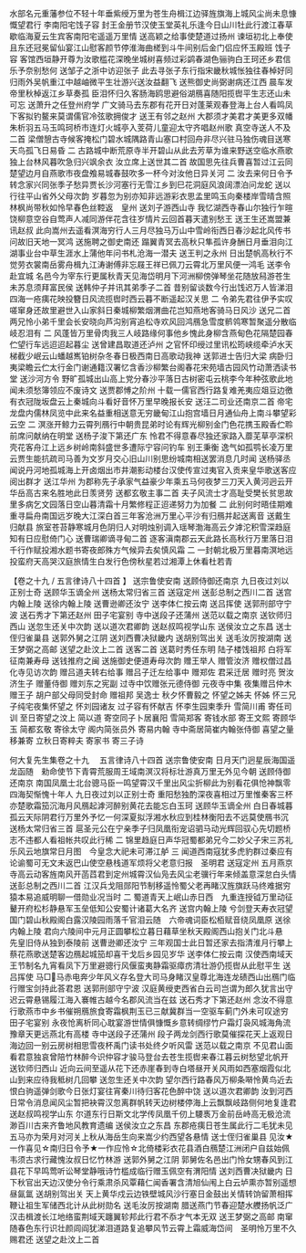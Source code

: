 <!-- { "loadSidebar": true } -->
水部名元重藩参位不轻十年垂紫绶万里为苍生舟楫江边驿旌旗海上城风尘尚未息慷慨望君行
李南阳宅饯子容
封王金册节汉使玉堂英礼乐逢今日山川牡此行渡江春草歇临海夏云生宾客南阳宅遥遥万里情
送高颖之给事使楚道过扬州
谏垣初北上奉使且东还冠冕留仙宴江山慰客颜节停淮海曲槎到斗牛间别后金门侣应怀玉殿班
饯子容 
客馆西垣静开尊为汝歌槛花深晚坐城树喜频过彩鹢春湖色骊驹白王珂还乡君信乐予奈别愁何
送邹子之浙中访迎张子
此去寻张子东行指宋畿秋城怅独往春棹好同归雨外吴帆重江中越岫微平生壮游兴送汝益翻飞
送熊御史尚弼谢病还江西
晨车发　帝里秋棹返江乡草奏孤 臣泪怀归久客肠海鸥思避俗湖鴈喜随阳揽辔平生志还山未可忘
送萧升之任登州府学
广文骑马去东郡有花开日对蓬莱观春登海上台人看鸣凤下客拟钓鳌来莫谓儒官冷弦歌拥俊才
送王有邻之赵州
大郡须才美君才美更多双幡朱析羽五马玉鸣珂桥市连灯火城亭入芰荷儿童迎太守齐唱赵州歌
真空寺送人不及二首
梁僧憩古寺候客掩松门碧水城隅路青山塞口村回舟非尽兴驻马独伤魂目送寒天鸟孤飞日易昏
二 古路城中断荒原寺半开碧山从此去芳草为谁来野送空临水燕歌独上台林风暮吹急归兴飒余衣
汝立席上送世其二首
故国思先往兵曹喜暂过江云同楚望边月自燕歌市夜盘飧易城春鼓吹多一杯今对汝他日异关河
二 汝去来何日令予转念家兴同张季子愁异贾长沙河塞行无雪江乡到巳花洞庭风浪阔漂泊问龙蛇
送以行往平山省外父母次韵
岁暮忽为别亦知非远游彩衣思孟里鸣玉向秦楼岸雪晴含照林枫尚带秋如怜早春色丝鞚返　皇州
送刘子游西山寺
我忆湖西寺春山尔独行乍暄饶柳意空谷自莺声人减同游伴花含往岁情片云回首暮天遣别愁王
送王生还嵩盟兼讯赵叔
此向嵩州去遥看溟海穷行人三月尽独马万山中雪岭衔西日春沙起北风传书问故旧天地一冥鸿
送施聘之御史南还
蹋翼青冥去高秋只隼孤许身酬日月垂泪向江湖事业台中草生涯水上蒲他年问书札沧海一潜夫
送王判之永州
日出楚帆高秋行不觉劳衣裳南岳雾舟楫九江涛谢傅非忘屐王祥已佩刀云霄北万里风便一鸿毛
送李令赴宜城
名邑今为宰东行更属秋青天见海岱明月下河洲柳傍弹琴坐花随放舄游苍生未苏息须拜富民侯
送韩仲子并讯其弟季子二首
昔别留谈数今行出饯迟万人皆涕泪四海一疮痍花映投簪日风流揽辔时西云暮不断遥起汉关思
二 令弟先君往伊予实叹嗟窜身还故里避世入山家斜日秦城柳繁烟渭曲花岂知燕地客骑马日风沙
送兄二首
两兄怜小弟千里会长安晓向芦沟别宵追松寺欢风回鸿鴈急雪度鹡鸰寒暂聚遥分散临岐忍泪有
二 风蓬皆万里骨肉我三人岐路缘何事他乡愧此身柳含燕甸色花隔楚园春伫望行车远迢迢起暮尘
送曾建昌取道还泸州
之官怀印绶过里讯松筠峡缆牵泸水天梯截少岷云山蟠越嶲铂树杂冬春日极西南日高歌动我神
送郭进士告归大梁
病卧归夷梁瞻云伫太行金门谢通籍汉署忆含香沙柳繁台阁春花宋苑墙古园风竹动萧洒读书堂
送沙河方令 
野旷孤城出山高上党分春沙平落日古树密屯云桃李今年种弦歌此地闻未须愁簿领应不废诗文
送贾郡愽之阶州
十载一儒官西行路复难羌夷应爼豆边徼有衣冠陇坂盘云上秦城向斗看好音怀万里早晚报长安
送汪二司业还南京二首
帝宅龙盘内儒林凤览中此来名益重相送意无穷畿甸江山抱宫墙日月通仙舟上南斗攀望彩云空
二 溟涨开鲸力云霄列鴈行中朝贵昆弟时论有辉光柳别金门色花携玉殿香伫聆前席问献纳在明堂
送杨子浚下第还广东
怜君不得意春尽独还家路入蘼芜草亭深枳壳花客舟江上远乡树岭南斜盛世多遭际宁容问钓车
别王秉衡
逸气如孤鹗长凌万里云贾生能抗疏司马善为文岁月交心旧山川别思纷城南相送罢消息几时闻
送杨驿丞
闻说丹河地孤城海上开卤烟出市井潮影动楼台汉使传宣过夷官入贡来皇华歌送客应阅出群才
送江华州
为郡称先子承家气益豪少年乘五马何夜梦三刀天入黄河迥云开华岳高古来名胜地此日羡贤劳
送都玄敬主事二首
夫子风流士才高耻受樊长贫思故里多病乞文园落日空山暮清霜十月繁修程正迢递努力为加餐
二 此别何时晤佳期难重寻扁舟南国远岁晚大江深白首三年客沧洲万里心平沙有归鴈并起送离音
送戴生归献县
旅室苍苔静寒城月色阴归人对明烛别调入瑶琴渤海高云夕滹沱积雪深趋庭知有日应慰倚门心
送曹瑞卿谪寻甸二首
逐客滇南郡云天此路长高秋行万里落日泪千行作赋投湘水题书寄夜郎殊方气候异去矣慎风霜
二 一封朝北极万里暮南溟地远投蛮府天高哭汉庭旅情生白发行色傍秋星若过湘潭上休看杜若青

【卷之十九 / 五言律诗八十四首 】
送宗鲁使安南 
送顾侍御还南京
九日夜过刘以正别士奇 
送顾华玉谪全州
送杨太常归省三首 
送寇定州 
送彭总制之西川二首
送宫内翰上陵 
送徐内翰上陵 
送曹逊卿还汝宁
送李体仁按云南
送吕挥使 
送郭刑部守宁波
送石秀才下第还赵州
田子宅宴别
寺中送段子还蒲州 
送范以载之南京
送钦师归西山 
送忽生还关中次韵 
送以道次君卿韵
送赵叔鸣视学山东 
送侯汝立之东昌
送士侄归雀巢县
送郭外舅之江阴
送刘西曹决狱畿内 
送胡别驾出关 
送毛汝厉按湖南
送王梦弼之高邮
送望之赴汶上二首 
送客二首 
送葛时秀任东明
陆子楼饯祖邦 
白将军征南兼寿母 
送钱推府之闽 
送施御史便道寿母次韵 
赠王举人 
赠管汝济 
赠权僧过昌化寺见访次韵
赠吕道夫转右给事 
赠吕子迁左给事中 
赠郑佐
君采迁居 
赠时亮
贺汝济生子
赠董侍御 
赠刘东之宪副 
过寺中饮赠张元德侍御 
元夜寺中集
夜集赠吕仲木 
赠王子
胡户部父母同受封命
赠祖邦
吴逸士
秋夕怀曹毅之 
怀望之姊夫
怀姊 
怀三兄
子纯宅夜集怀望之 
怀刘园诸友
过子容有怀献吉
怀李生园柬季升
雪简川甫 
寄任司训 
至日寄望之汶上
简以道
寄空同子卜居襄阳 
雪简郑客 
寄钱水部 
寄王文熙 
寄顾华玉 
简都玄敬 
寄徐太守 
阁内简张员外 
寄易内翰 
寺中斋居简崔内翰张侍御
喜望之量移兼寄
立秋日寄粹夫 
寄家书
寄三子诗

何大复先生集卷之十九 　五言律诗八十四首
送宗鲁使安南
日月天门迥星辰海国遥龙函随　勑命使节下青霄荒服周王域南溟汉将标壮游真万里无外见今朝
送顾侍御还南京
南国凤凰士北台骢马臣一鸣望霄汉千里出风尘折柳此为别看花俱怆神飘零四海契惭愧十年人
九日夜过刘以正别士奇
重阳愁独酌深夜喜相过万里惟秦客三杯亦楚歌霜笳沉海月风鴈起滹河醉别黄花去能忘白玉珂
送顾华玉谪全州
白日春城暮孤云天际阴君行万里外予忆一何深夏拟浮湘水秋应到桂林衡阳去不远莫使鴈书沉
送杨太常归省三首
扈圣元公在宁亲季子归凤凰衔宠诏驷马动光辉回驭心先切题桥志不违都人看祖帐共叹此行稀
二 锦里趋庭日声华冠蜀都弟兄今二妙父子宋三苏礼乐风云地旗常日月图　今皇念大祀未可滞江舻
三 闻道西南寇犹多虎豹群过秦应有论谕蜀可无文未返巴山使空悬栈道军烦将父老意归报　圣明君
送寇定州
五月燕京寺高云动客旌南风开菡蓞君到定州城霄汉仙凫去风尘老骥行年来倾盖意深怠白头情
送彭总制之西川二首
江汉兵戈阻郧阳节制移遥怜蜀父老再睹汉旌旗跃马终难据穷猿本易追威明聊一借勋业况当时
二 蜀道青天上岷山赤日西　九重连授钺万里动征鼙开府松杉静悬军玉垒低知公安蜀计诸葛大名齐
送宫内翰上陵
兮剑登天寿衣冠望国门碧山秋殿阁白露汉陵园雨落千官泪云随　六帝魂词臣松栢赋音绕凤凰原
送徐内翰上陵
君向六陵间中元月正圆攀松立暮日藉草坐秋天殿阁西山抱关门北斗悬　先皇旧侍从独到泰陵前
送曹逊卿还汝宁
三年观国士此日暂还家去指清淮月行攀上蔡花燕歌送楚客边鴈起城笳却喜干戈后乡园见岁华
送李体仁按云南
汉使西南域天王节制名九宵看凤下万里避骢行风偃蛮夷静霜驱瘴疠清壮游仍揽辔从此慰平生
送吕挥使
马□&#61895;马赤电奔少年风义存名登大司马身睹汉皇尊北海连龙碛西山出鴈门临行赠宝剑持此荅君恩 
送郭刑部守宁波
汉庭黄绶吏西省白云司岂谓为郎久犹言出守迟云霄悬锡履江海入褰帷古越今名郡风流当在兹
送石秀才下第还赵州
念汝不得意行歌燕市中乡书催朔鴈旅食寄霜枫荆玉已三献冀群当一空驱车蓟门外未可叹途穷
田子宅宴别
永夜怆离析同心耽宴游世情俱慷慨乡意转绸缪竹户霜灯袅风城海角流豫章天更远燕北有高楼
寺中送段子还蒲州
段子两龙剑西行歌莫催探花天上返观日海边回一别云房树相思雪夜杯禹门读书处终夕听风雷
送范以载之南京
不见君山面看君意独哀曾陪竹林醉今识仲容才骏马登台去苍生揽辔来春江暮云树愁望北帆开
送钦师归西山
近向云间至遥从花下还赤崖春到寺白塔昼开关风雨如西塞烟霞似北山到来应待我秪树几回攀
送忽生还关中次韵
望尔西行路春风万柳条啭怜黄鸟近去恨白驹遥弹剑歌今日张灯宴往宵秦川待归客花色醉中饶
送以道次君卿韵
汝到河西日常令消息闻风尘暂把袂霄汉忽离群帆转天边树楼停海上云飘飘岐路侧何地复逢君
送赵叔鸣视学山东
尔道东行日斯文北学传凤凰千仞上騕褭万金前岳峙高无极沧流渺百川古来齐鲁地风教育遗编
送侯汝立之东昌
东郡疮痍日苍生属此行二毛犹未见五马亦为荣月对河关上秋从海岳生向来嵩少约西望各悬情
送士侄归雀巢县
见汝★一作喜见☆南归日令予★一作应怜☆北倚楼彩衣花县酒白鴈楚江洲闭户自兹始佩韦须古求行藏愧汝叔日忆竹林游
送郭外舅之江阴
郭舅佐名邑出门怜女甥春风到江县花下早鸣莺听讼琴堂静哦诗竹槛成临行赠玉佩空有渭阳情
送刘西曹决狱畿内
日下秋官出天边汉使分令行乘肃杀风覃藉仁闻香署含清旭仙闱上白云垆熏亦暂别遥想昼氤氲
送胡别驾出关
天上黄华戍云边铁壁城风沙行塞日金鼓出关情转饷留萧相挥鞭让祖生军储西北计从此树勋名
送毛汝厉按湖南
腊送燕门节春迎楚水艭扬帆泛广汉击楫渡长江地络蛮荆域天躔翼轸邦此行君不忝才气本无双
送王梦弼之高邮
南窜随春色东行识壮颜闾阎犹涕泪道路复追攀风节云霄上霜威海岱间　圣明怜万里不久赐君还
送望之赴汶上二首
